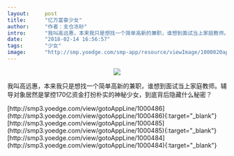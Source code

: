```yaml
---
layout:     post
title:      "亿万富豪少女"
author:     "作者：支仓冻砂"
intro:      "我叫高远惠，本来我只是想找一个简单高新的兼职，谁想到面试当上家庭教师。辅导对象居然是掌控170亿资金打扮朴实的神秘少女，到底背后隐藏什么秘密？"
date:       "2018-02-14 16:56:57"
tags:       "少女"
image:      "http://smp.yoedge.com/smp-app/resource/viewImage/1000020appline.png"
---
```

<div style="text-align: center">
<p><img src="http://smp.yoedge.com/smp-app/resource/viewImage/1000020appline.png"/></p>
</div>
<p class="post-meta">
<span>我叫高远惠，本来我只是想找一个简单高新的兼职，谁想到面试当上家庭教师。辅导对象居然是掌控170亿资金打扮朴实的神秘少女，到底背后隐藏什么秘密？</span>
</p>
[http://smp3.yoedge.com/view/gotoAppLine/1000486](http://smp3.yoedge.com/view/gotoAppLine/1000486){:target="_blank"}
[http://smp3.yoedge.com/view/gotoAppLine/1000485](http://smp3.yoedge.com/view/gotoAppLine/1000485){:target="_blank"}
[http://smp3.yoedge.com/view/gotoAppLine/1000484](http://smp3.yoedge.com/view/gotoAppLine/1000484){:target="_blank"}


